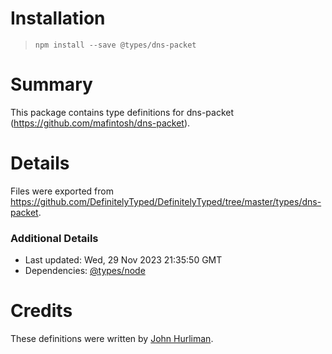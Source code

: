 # Installation
> `npm install --save @types/dns-packet`

# Summary
This package contains type definitions for dns-packet (https://github.com/mafintosh/dns-packet).

# Details
Files were exported from https://github.com/DefinitelyTyped/DefinitelyTyped/tree/master/types/dns-packet.

### Additional Details
 * Last updated: Wed, 29 Nov 2023 21:35:50 GMT
 * Dependencies: [@types/node](https://npmjs.com/package/@types/node)

# Credits
These definitions were written by [John Hurliman](https://github.com/jhurliman).
